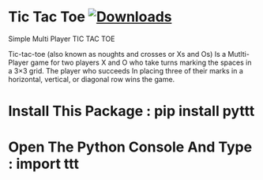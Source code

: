 # Tic Tac Toe [![Downloads](https://pepy.tech/badge/pyttt)](https://pepy.tech/project/pyttt)
Simple Multi Player TIC TAC TOE 

Tic-tac-toe (also known as noughts and crosses or Xs and Os) 
Is a Mutlti-Player game for two players X and O 
who take turns marking the spaces in a 3×3 grid. 
The player who succeeds 
In placing three of their marks in a horizontal, vertical, or diagonal row wins the game.

# Install This Package : pip install pyttt

# Open The Python Console And Type : import ttt
